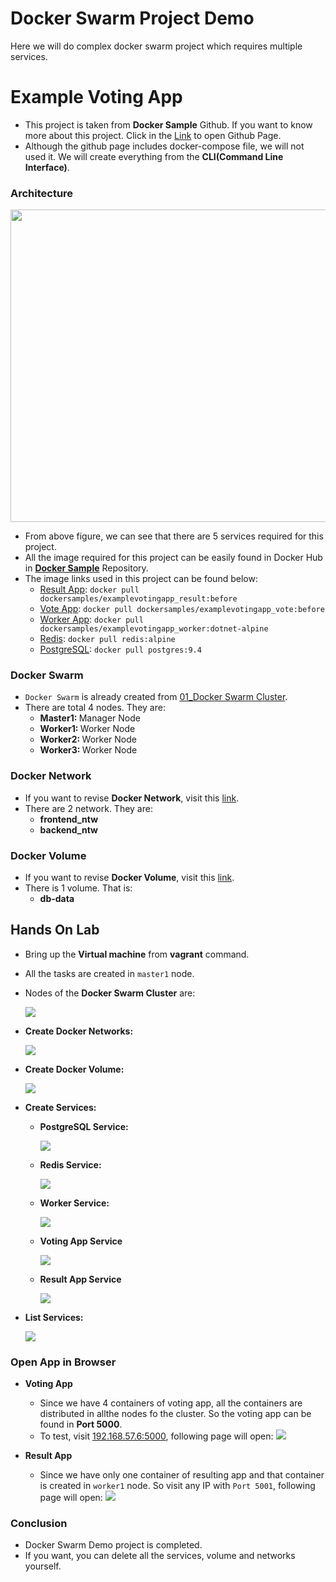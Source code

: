 # <b>Docker Swarm Project Demo</b>
Here we will do complex docker swarm project which requires multiple services.

# <b>Example Voting App</b>
- This project is taken from <b>Docker Sample</b> Github. If you want to know more about this project. Click in the [Link](https://github.com/dockersamples/example-voting-app) to open Github Page.
- Although the github page includes docker-compose file, we will not used it. We will create everything from the <b>CLI(Command Line Interface)</b>.


### <b>Architecture</b>
<img src=../../../Assets/03_Docker_Lab9-architecture.png width="600" height="500">

- From above figure, we can see that there are 5 services required for this project.
- All the image required for this project can be easily found in Docker Hub in <b>[Docker Sample](https://hub.docker.com/u/dockersamples)</b> Repository.
- The image links used in this project can be found below:
    - [Result App](https://hub.docker.com/r/dockersamples/examplevotingapp_result): `docker pull dockersamples/examplevotingapp_result:before`
    - [Vote App](https://hub.docker.com/r/dockersamples/examplevotingapp_vote): `docker pull dockersamples/examplevotingapp_vote:before`
    - [Worker App](https://hub.docker.com/r/dockersamples/examplevotingapp_worker): `docker pull dockersamples/examplevotingapp_worker:dotnet-alpine`
    - [Redis](https://hub.docker.com/_/redis): `docker pull redis:alpine`
    - [PostgreSQL](https://hub.docker.com/_/postgres): `docker pull postgres:9.4`


### <b>Docker Swarm</b>
- `Docker Swarm` is already created from [01_Docker Swarm Cluster]().
- There are total 4 nodes. They are:
    - <b>Master1: </b>Manager Node
    - <b>Worker1: </b>Worker Node
    - <b>Worker2: </b>Worker Node
    - <b>Worker3: </b>Worker Node

### <b>Docker Network</b>
- If you want to revise <b>Docker Network</b>, visit this [link](https://github.com/TheSpiritMan/DevOps-Tools/tree/main/03%20Docker/Lab8%20-%20Docker%20Network).
- There are 2 network. They are:
    - <b>frontend_ntw</b>
    - <b>backend_ntw</b>

### <b>Docker Volume</b>
- If you want to revise <b>Docker Volume</b>, visit this [link](hhttps://github.com/TheSpiritMan/DevOps-Tools/tree/main/03%20Docker/Lab6%20-%20Docker%20Volume).
- There is 1 volume. That is:
    - <b>db-data</b>


## <b>Hands On Lab</b>
- Bring up the <b>Virtual machine</b> from <b>vagrant</b> command.
- All the tasks are created in `master1` node.
- Nodes of the <b>Docker Swarm Cluster</b> are:

    <img src=../../../Assets/03_Docker_Lab9-7.png>

- <b>Create Docker Networks:</b>

    <img src=../../../Assets/03_Docker_Lab9-26.png>

- <b>Create Docker Volume:</b>

    <img src=../../../Assets/03_Docker_Lab9-27.png>

- <b>Create Services:</b>
    - <b>PostgreSQL Service:</b>

        <img src=../../../Assets/03_Docker_Lab9-28.png>

    - <b>Redis Service:</b>

        <img src=../../../Assets/03_Docker_Lab9-29.png>

    - <b>Worker Service:</b>

        <img src=../../../Assets/03_Docker_Lab9-30.png>

    - <b>Voting App Service</b>

        <img src=../../../Assets/03_Docker_Lab9-31.png>

    - <b>Result App Service</b>

        <img src=../../../Assets/03_Docker_Lab9-32.png>

- <b>List Services:</b>

    <img src=../../../Assets/03_Docker_Lab9-33.png>

### <b>Open App in Browser</b>
- <b>Voting App</b>
    - Since we have 4 containers of voting app, all the containers are distributed in allthe nodes fo the cluster. So the voting app can be found in <b>Port 5000</b>.
    - To test, visit [192.168.57.6:5000](http://192.168.57.6:5000), following page will open: 
        <img src=../../../Assets/03_Docker_Lab9-34.png>

- <b>Result App</b>
    - Since we have only one container of resulting app and that container is created in `worker1` node. So visit any IP with `Port 5001`, following page will open: 
        <img src=../../../Assets/03_Docker_Lab9-35.png>

### <b>Conclusion</b>
- Docker Swarm  Demo project is completed.
- If you want, you can delete all the services, volume and networks yourself.